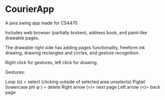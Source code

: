 # CourierApp

A java swing app made for CS4470

Includes web browser (partially broken), address book, and paint-like drawable pages.

The drawable right side has adding pages functionality, freeform ink drawing, drawing rectangles and circles, and gesture recognition.

Right click for gestures, left click for drawing.

Gestures:

Loop (o) = select (clicking outside of selected area unselects)
Pigtail (lowercase phi φ ) = delete
Right arrow (>)= next page
Left arrow (<)= back page  
